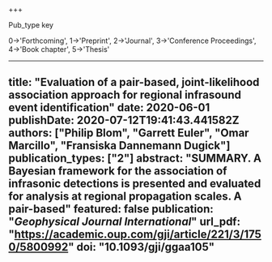 +++

Pub_type key

0->'Forthcoming',
1->'Preprint',
2->'Journal',
3->'Conference Proceedings',
4->'Book chapter',
5->'Thesis'


---
title: "Evaluation of a pair-based, joint-likelihood association approach for regional infrasound event identification"
date: 2020-06-01
publishDate: 2020-07-12T19:41:43.441582Z
authors: ["Philip Blom", "Garrett Euler", "Omar Marcillo", "Fransiska Dannemann Dugick"]
publication_types: ["2"]
abstract: "SUMMARY.  A Bayesian framework for the association of infrasonic detections is presented and evaluated for analysis at regional propagation scales. A pair-based"
featured: false
publication: "*Geophysical Journal International*"
url_pdf: "https://academic.oup.com/gji/article/221/3/1750/5800992"
doi: "10.1093/gji/ggaa105"
---
